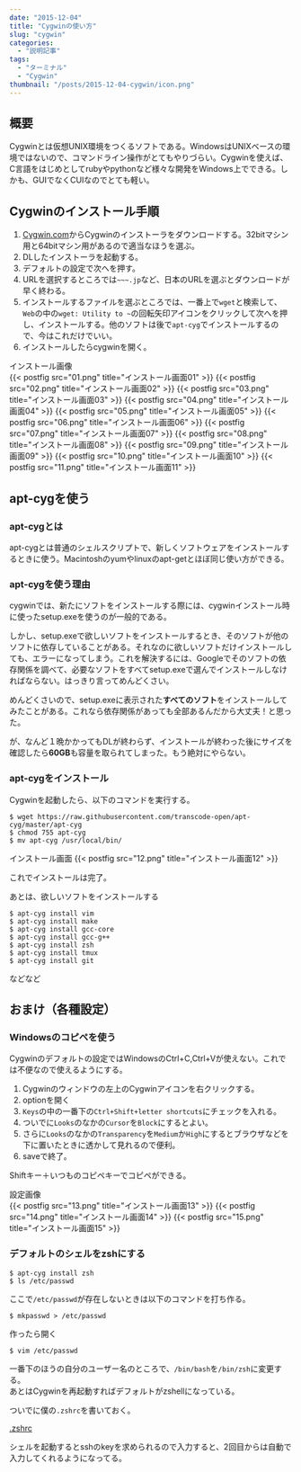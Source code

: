 ```yaml
---
date: "2015-12-04"
title: "Cygwinの使い方"
slug: "cygwin"
categories:
  - "説明記事"
tags:
  - "ターミナル"
  - "Cygwin"
thumbnail: "/posts/2015-12-04-cygwin/icon.png"
---
```

## 概要

Cygwinとは仮想UNIX環境をつくるソフトである。WindowsはUNIXベースの環境ではないので、コマンドライン操作がとてもやりづらい。Cygwinを使えば、C言語をはじめとしてrubyやpythonなど様々な開発をWindows上でできる。しかも、GUIでなくCUIなのでとても軽い。

<!--more-->

## Cygwinのインストール手順  

  1. [Cygwin.com](https://www.cygwin.com/)からCygwinのインストーラをダウンロードする。32bitマシン用と64bitマシン用があるので適当なほうを選ぶ。
  1. DLしたインストーラを起動する。
  1. デフォルトの設定で次へを押す。
  1. URLを選択するところでは`~~~.jp`など、日本のURLを選ぶとダウンロードが早く終わる。
  1. インストールするファイルを選ぶところでは、一番上で`wget`と検索して、`Web`の中の`wget: Utility to ~`の回転矢印アイコンをクリックして次へを押し、インストールする。他のソフトは後で`apt-cyg`でインストールするので、今はこれだけでいい。
  1. インストールしたらcygwinを開く。

インストール画像  
{{< postfig src="01.png" title="インストール画面01" >}} 
{{< postfig src="02.png" title="インストール画面02" >}} 
{{< postfig src="03.png" title="インストール画面03" >}} 
{{< postfig src="04.png" title="インストール画面04" >}} 
{{< postfig src="05.png" title="インストール画面05" >}} 
{{< postfig src="06.png" title="インストール画面06" >}} 
{{< postfig src="07.png" title="インストール画面07" >}} 
{{< postfig src="08.png" title="インストール画面08" >}} 
{{< postfig src="09.png" title="インストール画面09" >}} 
{{< postfig src="10.png" title="インストール画面10" >}} 
{{< postfig src="11.png" title="インストール画面11" >}} 

## apt-cygを使う  

### apt-cygとは

apt-cygとは普通のシェルスクリプトで、新しくソフトウェアをインストールするときに使う。Macintoshのyumやlinuxのapt-getとほぼ同じ使い方ができる。

### apt-cygを使う理由

cygwinでは、新たにソフトをインストールする際には、cygwinインストール時に使ったsetup.exeを使うのが一般的である。

しかし、setup.exeで欲しいソフトをインストールするとき、そのソフトが他のソフトに依存していることがある。それなのに欲しいソフトだけインストールしても、エラーになってしまう。これを解決するには、Googleでそのソフトの依存関係を調べて、必要なソフトをすべてsetup.exeで選んでインストールしなければならない。はっきり言ってめんどくさい。

めんどくさいので、setup.exeに表示された**すべてのソフト**をインストールしてみたことがある。これなら依存関係があっても全部あるんだから大丈夫！と思った。

が、なんど１晩かかってもDLが終わらず、インストールが終わった後にサイズを確認したら**60GB**も容量を取られてしまった。もう絶対にやらない。

### apt-cygをインストール

Cygwinを起動したら、以下のコマンドを実行する。

	$ wget https://raw.githubusercontent.com/transcode-open/apt-cyg/master/apt-cyg
	$ chmod 755 apt-cyg
	$ mv apt-cyg /usr/local/bin/

インストール画面
{{< postfig src="12.png" title="インストール画面12" >}} 

これでインストールは完了。  

あとは、欲しいソフトをインストールする

	$ apt-cyg install vim
	$ apt-cyg install make
	$ apt-cyg install gcc-core
	$ apt-cyg install gcc-g++
	$ apt-cyg install zsh
	$ apt-cyg install tmux
	$ apt-cyg install git

などなど

## おまけ（各種設定）

### Windowsのコピペを使う  

Cygwinのデフォルトの設定ではWindowsのCtrl+C,Ctrl+Vが使えない。これでは不便なので使えるようにする。

  1. Cygwinのウィンドウの左上のCygwinアイコンを右クリックする。
  1. optionを開く
  1. `Keys`の中の一番下の`Ctrl+Shift+letter shortcuts`にチェックを入れる。
  1. ついでに`Looks`のなかの`Cursor`を`Block`にするとよい。
  1. さらに`Looks`のなかの`Transparency`を`Medium`か`High`にするとブラウザなどを下に置いたときに透かして見れるので便利。
  1. saveで終了。

Shiftキー＋いつものコピペキーでコピペができる。

設定画像  
{{< postfig src="13.png" title="インストール画面13" >}} 
{{< postfig src="14.png" title="インストール画面14" >}} 
{{< postfig src="15.png" title="インストール画面15" >}} 


### デフォルトのシェルをzshにする

	$ apt-cyg install zsh
	$ ls /etc/passwd

ここで`/etc/passwd`が存在しないときは以下のコマンドを打ち作る。

	$ mkpasswd > /etc/passwd

作ったら開く

	$ vim /etc/passwd

一番下のほうの自分のユーザー名のところで、`/bin/bash`を`/bin/zsh`に変更する。  
あとはCygwinを再起動すればデフォルトがzshellになっている。


ついでに僕の`.zshrc`を書いておく。  

[.zshrc](https://github.com/kerikun11/dotfiles/blob/master/.zshrc)  

シェルを起動するとsshのkeyを求められるので入力すると、2回目からは自動で入力してくれるようになってる。

